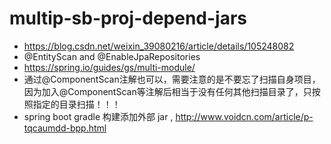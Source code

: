 # multip-sb-proj-depend-jars

- https://blog.csdn.net/weixin_39080216/article/details/105248082
- @EntityScan and @EnableJpaRepositories
- https://spring.io/guides/gs/multi-module/
- 通过@ComponentScan注解也可以，需要注意的是不要忘了扫描自身项目，因为加入@ComponentScan等注解后相当于没有任何其他扫描目录了，只按照指定的目录扫描！！！
- spring boot gradle 构建添加外部 jar ,   http://www.voidcn.com/article/p-tqcaumdd-bpp.html
